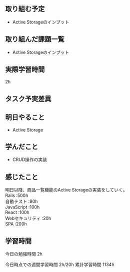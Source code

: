 ## 取り組む予定
- Active Storageのインプット

## 取り組んだ課題一覧
- Active Storageのインプット


## 実際学習時間
2h

## タスク予実差異


## 明日やること
- Active Storage

## 学んだこと
- CRUD操作の実装


## 感じたこと
明日以降、商品一覧機能のActive Storageの実装をしていく。<br>
Rails :500h<br>
自動テスト :80h<br>
JavaScript :100h<br>
React :100h<br>
Webセキュリティ :20h<br>
SPA :200h


## 学習時間
今日の勉強時間 2h

今日時点での週間学習時間 2h/20h
累計学習時間 1134h